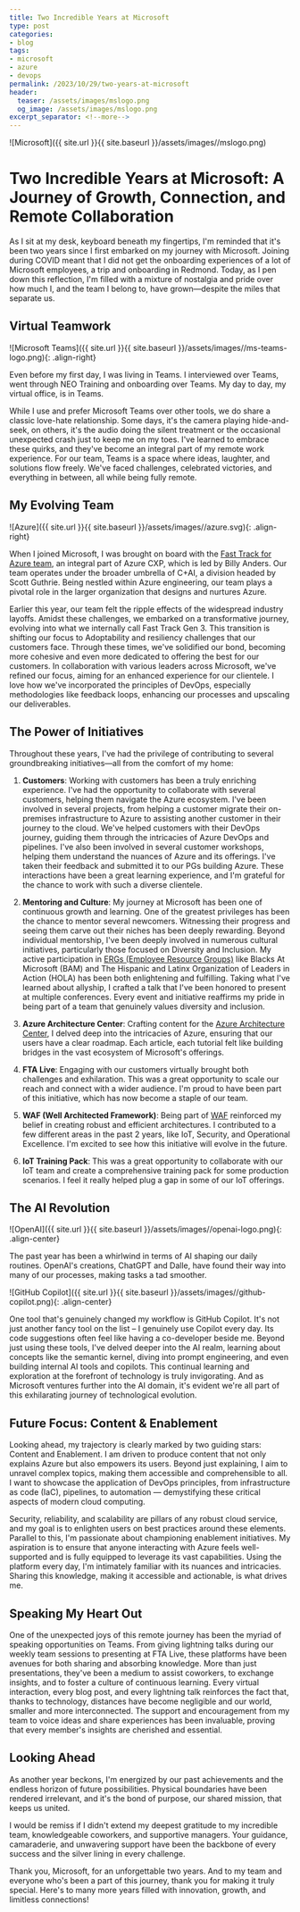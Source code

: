 ```yaml
---
title: Two Incredible Years at Microsoft
type: post
categories:
- blog
tags:
- microsoft
- azure
- devops
permalink: /2023/10/29/two-years-at-microsoft
header:
  teaser: /assets/images/mslogo.png
  og_image: /assets/images/mslogo.png
excerpt_separator: <!--more-->
---
```


![Microsoft]({{ site.url }}{{ site.baseurl }}/assets/images//mslogo.png)

# Two Incredible Years at Microsoft: A Journey of Growth, Connection, and Remote Collaboration

As I sit at my desk, keyboard beneath my fingertips, I'm reminded that it's been two years since I first embarked on my journey with Microsoft. Joining during COVID meant that I did not get the onboarding experiences of a lot of Microsoft employees, a trip and onboarding in Redmond. Today, as I pen down this reflection, I'm filled with a mixture of nostalgia and pride over how much I, and the team I belong to, have grown—despite the miles that separate us.

## Virtual Teamwork

![Microsoft Teams]({{ site.url }}{{ site.baseurl }}/assets/images//ms-teams-logo.png){: .align-right}

Even before my first day, I was living in Teams. I interviewed over Teams, went through NEO Training and onboarding over Teams. My day to day, my virtual office, is in Teams. 

While I use and prefer Microsoft Teams over other tools, we do share a classic love-hate relationship. Some days, it's the camera playing hide-and-seek, on others, it's the audio doing the silent treatment or the occasional unexpected crash just to keep me on my toes. I've learned to embrace these quirks, and they've become an integral part of my remote work experience. For our team, Teams is a space where ideas, laughter, and solutions flow freely. We've faced challenges, celebrated victories, and everything in between, all while being fully remote. 

## My Evolving Team

![Azure]({{ site.url }}{{ site.baseurl }}/assets/images//azure.svg){: .align-right}

When I joined Microsoft, I was brought on board with the [Fast Track for Azure team](https://azure.microsoft.com/en-us/pricing/offers/azure-fasttrack/), an integral part of Azure CXP, which is led by Billy Anders. Our team operates under the broader umbrella of C+AI, a division headed by Scott Guthrie. Being nestled within Azure engineering, our team plays a pivotal role in the larger organization that designs and nurtures Azure.

Earlier this year, our team felt the ripple effects of the widespread industry layoffs. Amidst these challenges, we embarked on a transformative journey, evolving into what we internally call Fast Track Gen 3. This transition is shifting our focus to Adoptability and resiliency challenges that our customers face. Through these times, we've solidified our bond, becoming more cohesive and even more dedicated to offering the best for our customers. In collaboration with various leaders across Microsoft, we've refined our focus, aiming for an enhanced experience for our clientele. I love how we've incorporated the principles of DevOps, especially methodologies like feedback loops, enhancing our processes and upscaling our deliverables.

## The Power of Initiatives

Throughout these years, I've had the privilege of contributing to several groundbreaking initiatives—all from the comfort of my home:

1. **Customers**: Working with customers has been a truly enriching experience. I've had the opportunity to collaborate with several customers, helping them navigate the Azure ecosystem. I've been involved in several projects, from helping a customer migrate their on-premises infrastructure to Azure to assisting another customer in their journey to the cloud. We've helped customers with their DevOps journey, guiding them through the intricacies of Azure DevOps and pipelines. I've also been involved in several customer workshops, helping them understand the nuances of Azure and its offerings. I've taken their feedback and submitted it to our PGs building Azure. These interactions have been a great learning experience, and I'm grateful for the chance to work with such a diverse clientele.

2. **Mentoring and Culture**: My journey at Microsoft has been one of continuous growth and learning. One of the greatest privileges has been the chance to mentor several newcomers. Witnessing their progress and seeing them carve out their niches has been deeply rewarding. Beyond individual mentorship, I've been deeply involved in numerous cultural initiatives, particularly those focused on Diversity and Inclusion. My active participation in [ERGs (Employee Resource Groups)](https://www.microsoft.com/en-us/diversity/inside-microsoft/default.aspx) like Blacks At Microsoft (BAM) and The Hispanic and Latinx Organization of Leaders in Action (HOLA) has been both enlightening and fulfilling. Taking what I've learned about allyship, I crafted a talk that I've been honored to present at multiple conferences. Every event and initiative reaffirms my pride in being part of a team that genuinely values diversity and inclusion.

3. **Azure Architecture Center**: Crafting content for the [Azure Architecture Center](https://learn.microsoft.com/en-us/azure/architecture/), I delved deep into the intricacies of Azure, ensuring that our users have a clear roadmap. Each article, each tutorial felt like building bridges in the vast ecosystem of Microsoft's offerings.

4. **FTA Live**: Engaging with our customers virtually brought both challenges and exhilaration. This was a great opportunity to scale our reach and connect with a wider audience. I'm proud to have been part of this initiative, which has now become a staple of our team.

5. **WAF (Well Architected Framework)**: Being part of [WAF](https://learn.microsoft.com/en-us/azure/well-architected/) reinforced my belief in creating robust and efficient architectures. I contributed to a few different areas in the past 2 years, like IoT, Security, and Operational Excellence. I'm excited to see how this initiative will evolve in the future.

6. **IoT Training Pack**: This was a great opportunity to collaborate with our IoT team and create a comprehensive training pack for some production scenarios. I feel it really helped plug a gap in some of our IoT offerings.

## The AI Revolution

![OpenAI]({{ site.url }}{{ site.baseurl }}/assets/images//openai-logo.png){: .align-center}

The past year has been a whirlwind in terms of AI shaping our daily routines. OpenAI's creations, ChatGPT and Dalle, have found their way into many of our processes, making tasks a tad smoother. 

![GitHub Copilot]({{ site.url }}{{ site.baseurl }}/assets/images//github-copilot.png){: .align-center}

One tool that's genuinely changed my workflow is GitHub Copilot. It's not just another fancy tool on the list – I genuinely use Copilot every day. Its code suggestions often feel like having a co-developer beside me. Beyond just using these tools, I've delved deeper into the AI realm, learning about concepts like the semantic kernel, diving into prompt engineering, and even building internal AI tools and copilots. This continual learning and exploration at the forefront of technology is truly invigorating. And as Microsoft ventures further into the AI domain, it's evident we're all part of this exhilarating journey of technological evolution.

## Future Focus: Content & Enablement

Looking ahead, my trajectory is clearly marked by two guiding stars: Content and Enablement. I am driven to produce content that not only explains Azure but also empowers its users. Beyond just explaining, I aim to unravel complex topics, making them accessible and comprehensible to all. I want to showcase the application of DevOps principles, from infrastructure as code (IaC), pipelines, to automation — demystifying these critical aspects of modern cloud computing.

Security, reliability, and scalability are pillars of any robust cloud service, and my goal is to enlighten users on best practices around these elements. Parallel to this, I'm passionate about championing enablement initiatives. My aspiration is to ensure that anyone interacting with Azure feels well-supported and is fully equipped to leverage its vast capabilities. Using the platform every day, I'm intimately familiar with its nuances and intricacies. Sharing this knowledge, making it accessible and actionable, is what drives me.

## Speaking My Heart Out

One of the unexpected joys of this remote journey has been the myriad of speaking opportunities on Teams. From giving lightning talks during our weekly team sessions to presenting at FTA Live, these platforms have been avenues for both sharing and absorbing knowledge. More than just presentations, they've been a medium to assist coworkers, to exchange insights, and to foster a culture of continuous learning. Every virtual interaction, every blog post, and every lightning talk reinforces the fact that, thanks to technology, distances have become negligible and our world, smaller and more interconnected. The support and encouragement from my team to voice ideas and share experiences has been invaluable, proving that every member's insights are cherished and essential.

## Looking Ahead

As another year beckons, I'm energized by our past achievements and the endless horizon of future possibilities. Physical boundaries have been rendered irrelevant, and it's the bond of purpose, our shared mission, that keeps us united.

I would be remiss if I didn't extend my deepest gratitude to my incredible team, knowledgeable coworkers, and supportive managers. Your guidance, camaraderie, and unwavering support have been the backbone of every success and the silver lining in every challenge. 

Thank you, Microsoft, for an unforgettable two years. And to my team and everyone who's been a part of this journey, thank you for making it truly special. Here's to many more years filled with innovation, growth, and limitless connections!
